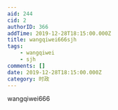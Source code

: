 ```yaml
---
aid: 244
cid: 2
authorID: 366
addTime: 2019-12-28T18:15:00.000Z
title: wangqiwei666sjh
tags:
    - wangqiwei
    - sjh
comments: []
date: 2019-12-28T18:15:00.000Z
category: 时政
---
```


wangqiwei666
